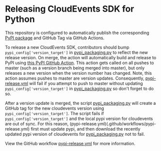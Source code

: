 # Releasing CloudEvents SDK for Python

This repository is configured to automatically publish the corresponding [PyPI
package](https://pypi.org/project/cloudevents/) and GitHub Tag via GitHub Actions.

To release a new CloudEvents SDK, contributors should bump `pypi_config['version_target']` in
[pypi_packaging.py](pypi_packaging.py) to reflect the new release version. On merge, the action
will automatically build and release to PyPI using
[this PyPI GitHub Action](https://github.com/pypa/gh-action-pypi-publish). This
action gets called on all pushes to master (such as a version branch being merged
into master), but only releases a new version when the version number has changed. Note,
this action assumes pushes to master are version updates. Consequently,
[pypi-release.yml](.github/workflows/pypi-release.yml) will fail if you attempt to
push to master without updating `pypi_config['version_target']` in
[pypi_packaging.py](pypi_packaging.py) so don't forget to do so.

After a version update is merged, the script [pypi_packaging.py](pypi_packaging.py)
will create a GitHub tag for the new cloudevents version using `pypi_config['version_target']`.
The script fails if `pypi_config['version_target']` and the local pypi version for
cloudevents are out of sync. For this reason, (pypi-release.yml)(.github/workflows/pypi-release.yml)
first must update pypi, and then download the recently updated pypi version of cloudevents
for [pypi_packaging.py](pypi_packaging.py) not to fail.

View the GitHub workflow [pypi-release.yml](.github/workflows/pypi-release.yml) for
more information.
